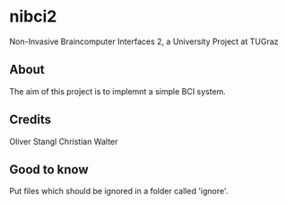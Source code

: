 # nibci2
Non-Invasive Braincomputer Interfaces 2, a University Project at TUGraz

## About
The aim of this project is to implemnt a simple BCI system.

## Credits
Oliver Stangl
Christian Walter

## Good to know
Put files which should be ignored in a folder called 'ignore'.
